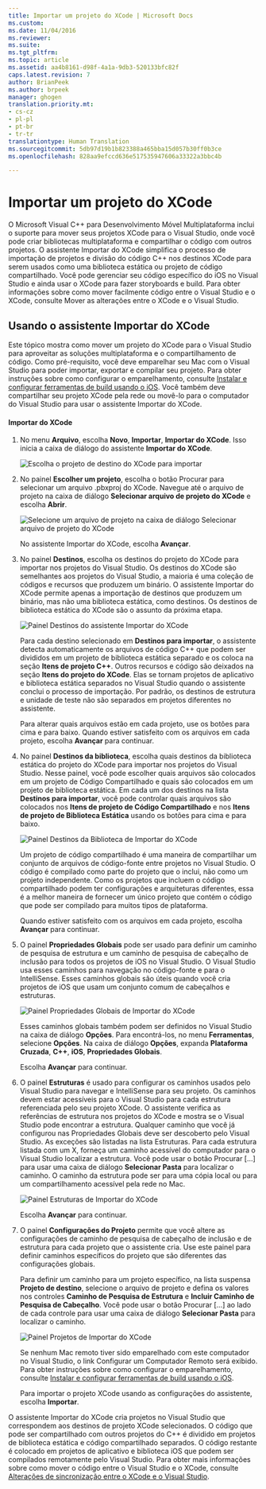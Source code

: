 ```yaml
---
title: Importar um projeto do XCode | Microsoft Docs
ms.custom: 
ms.date: 11/04/2016
ms.reviewer: 
ms.suite: 
ms.tgt_pltfrm: 
ms.topic: article
ms.assetid: aa4b8161-d98f-4a1a-9db3-520133bfc82f
caps.latest.revision: 7
author: BrianPeek
ms.author: brpeek
manager: ghogen
translation.priority.mt:
- cs-cz
- pl-pl
- pt-br
- tr-tr
translationtype: Human Translation
ms.sourcegitcommit: 5db97d19b1b823388a465bba15d057b30ff0b3ce
ms.openlocfilehash: 828aa9efccd636e517535947606a33322a3bbc4b

---
```

# <a name="import-an-xcode-project"></a>Importar um projeto do XCode
O Microsoft Visual C++ para Desenvolvimento Móvel Multiplataforma inclui o suporte para mover seus projetos XCode para o Visual Studio, onde você pode criar bibliotecas multiplataforma e compartilhar o código com outros projetos. O assistente Importar do XCode simplifica o processo de importação de projetos e divisão do código C++ nos destinos XCode para serem usados como uma biblioteca estática ou projeto de código compartilhado. Você pode gerenciar seu código específico do iOS no Visual Studio e ainda usar o XCode para fazer storyboards e build. Para obter informações sobre como mover facilmente código entre o Visual Studio e o XCode, consulte Mover as alterações entre o XCode e o Visual Studio.  
  
## <a name="using-the-import-from-xcode-wizard"></a>Usando o assistente Importar do XCode  
 Este tópico mostra como mover um projeto do XCode para o Visual Studio para aproveitar as soluções multiplataforma e o compartilhamento de código. Como pré-requisito, você deve emparelhar seu Mac com o Visual Studio para poder importar, exportar e compilar seu projeto. Para obter instruções sobre como configurar o emparelhamento, consulte [Instalar e configurar ferramentas de build usando o iOS](../cross-platform/install-and-configure-tools-to-build-using-ios.md). Você também deve compartilhar seu projeto XCode pela rede ou movê-lo para o computador do Visual Studio para usar o assistente Importar do XCode.  
  
#### <a name="import-from-xcode"></a>Importar do XCode  
  
1.  No menu **Arquivo**, escolha **Novo**, **Importar**, **Importar do XCode**. Isso inicia a caixa de diálogo do assistente **Importar do XCode**.  
  
     ![Escolha o projeto de destino do XCode para importar](../cross-platform/media/cppmdd_u2_importxcode_choose.PNG "CPPMDD_U2_ImportXCode_Choose")  
  
2.  No painel **Escolher um projeto**, escolha o botão Procurar para selecionar um arquivo .pbxproj do XCode. Navegue até o arquivo de projeto na caixa de diálogo **Selecionar arquivo de projeto do XCode** e escolha **Abrir**.  
  
     ![Selecione um arquivo de projeto na caixa de diálogo Selecionar arquivo de projeto do XCode](~/docs/cross-platform/media/cppmdd_u2_importxcode_browse.PNG "CPPMDD_U2_ImportXCode_Browse")  
  
     No assistente Importar do XCode, escolha **Avançar**.  
  
3.  No painel **Destinos**, escolha os destinos do projeto do XCode para importar nos projetos do Visual Studio. Os destinos do XCode são semelhantes aos projetos do Visual Studio, a maioria é uma coleção de códigos e recursos que produzem um binário. O assistente Importar do XCode permite apenas a importação de destinos que produzem um binário, mas não uma biblioteca estática, como destinos. Os destinos de biblioteca estática do XCode são o assunto da próxima etapa.  
  
     ![Painel Destinos do assistente Importar do XCode](../cross-platform/media/cppmdd_u2_importxcode_destination.jpg "CPPMDD_U2_ImportXCode_Destination")  
  
     Para cada destino selecionado em **Destinos para importar**, o assistente detecta automaticamente os arquivos de código C++ que podem ser divididos em um projeto de biblioteca estática separado e os coloca na seção **Itens de projeto C++**. Outros recursos e código são deixados na seção **Itens do projeto do XCode**. Elas se tornam projetos de aplicativo e biblioteca estática separados no Visual Studio quando o assistente conclui o processo de importação. Por padrão, os destinos de estrutura e unidade de teste não são separados em projetos diferentes no assistente.  
  
     Para alterar quais arquivos estão em cada projeto, use os botões para cima e para baixo. Quando estiver satisfeito com os arquivos em cada projeto, escolha **Avançar** para continuar.  
  
4.  No painel **Destinos da biblioteca**, escolha quais destinos da biblioteca estática do projeto do XCode para importar nos projetos do Visual Studio. Nesse painel, você pode escolher quais arquivos são colocados em um projeto de Código Compartilhado e quais são colocados em um projeto de biblioteca estática. Em cada um dos destinos na lista **Destinos para importar**, você pode controlar quais arquivos são colocados nos **Itens de projeto de Código Compartilhado** e nos **Itens de projeto de Biblioteca Estática** usando os botões para cima e para baixo.  
  
     ![Painel Destinos da Biblioteca de Importar do XCode](../cross-platform/media/cppmdd_u2_importxcode_library.jpg "CPPMDD_U2_ImportXCode_Library")  
  
     Um projeto de código compartilhado é uma maneira de compartilhar um conjunto de arquivos de código-fonte entre projetos no Visual Studio. O código é compilado como parte do projeto que o inclui, não como um projeto independente. Como os projetos que incluem o código compartilhado podem ter configurações e arquiteturas diferentes, essa é a melhor maneira de fornecer um único projeto que contém o código que pode ser compilado para muitos tipos de plataforma.  
  
     Quando estiver satisfeito com os arquivos em cada projeto, escolha **Avançar** para continuar.  
  
5.  O painel **Propriedades Globais** pode ser usado para definir um caminho de pesquisa de estrutura e um caminho de pesquisa de cabeçalho de inclusão para todos os projetos de iOS no Visual Studio. O Visual Studio usa esses caminhos para navegação no código-fonte e para o IntelliSense. Esses caminhos globais são úteis quando você cria projetos de iOS que usam um conjunto comum de cabeçalhos e estruturas.  
  
     ![Painel Propriedades Globais de Importar do XCode](../cross-platform/media/cppmdd_u2_importxcode_global.jpg "CPPMDD_U2_ImportXCode_Global")  
  
     Esses caminhos globais também podem ser definidos no Visual Studio na caixa de diálogo **Opções**. Para encontrá-los, no menu **Ferramentas**, selecione **Opções**. Na caixa de diálogo **Opções**, expanda **Plataforma Cruzada**, **C++**, **iOS**, **Propriedades Globais**.  
  
     Escolha **Avançar** para continuar.  
  
6.  O painel **Estruturas** é usado para configurar os caminhos usados pelo Visual Studio para navegar e IntelliSense para seu projeto. Os caminhos devem estar acessíveis para o Visual Studio para cada estrutura referenciada pelo seu projeto XCode. O assistente verifica as referências de estrutura nos projetos do XCode e mostra se o Visual Studio pode encontrar a estrutura. Qualquer caminho que você já configurou nas Propriedades Globais deve ser descoberto pelo Visual Studio. As exceções são listadas na lista Estruturas. Para cada estrutura listada com um X, forneça um caminho acessível do computador para o Visual Studio localizar a estrutura. Você pode usar o botão Procurar [...] para usar uma caixa de diálogo **Selecionar Pasta** para localizar o caminho. O caminho da estrutura pode ser para uma cópia local ou para um compartilhamento acessível pela rede no Mac.  
  
     ![Painel Estruturas de Importar do XCode](../cross-platform/media/cppmdd_u2_importxcode_frameworks.jpg "CPPMDD_U2_ImportXCode_Frameworks")  
  
     Escolha **Avançar** para continuar.  
  
7.  O painel **Configurações do Projeto** permite que você altere as configurações de caminho de pesquisa de cabeçalho de inclusão e de estrutura para cada projeto que o assistente cria. Use este painel para definir caminhos específicos do projeto que são diferentes das configurações globais.  
  
     Para definir um caminho para um projeto específico, na lista suspensa **Projeto de destino**, selecione o arquivo de projeto e defina os valores nos controles **Caminho de Pesquisa de Estrutura** e **Incluir Caminho de Pesquisa de Cabeçalho**. Você pode usar o botão Procurar [...] ao lado de cada controle para usar uma caixa de diálogo **Selecionar Pasta** para localizar o caminho.  
  
     ![Painel Projetos de Importar do XCode](../cross-platform/media/cppmdd_u2_importxcode_projects.jpg "CPPMDD_U2_ImportXCode_Projects")  
  
     Se nenhum Mac remoto tiver sido emparelhado com este computador no Visual Studio, o link Configurar um Computador Remoto será exibido. Para obter instruções sobre como configurar o emparelhamento, consulte [Instalar e configurar ferramentas de build usando o iOS](../cross-platform/install-and-configure-tools-to-build-using-ios.md).  
  
     Para importar o projeto XCode usando as configurações do assistente, escolha **Importar**.  
  
 O assistente Importar do XCode cria projetos no Visual Studio que correspondem aos destinos de projeto XCode selecionados. O código que pode ser compartilhado com outros projetos do C++ é dividido em projetos de biblioteca estática e código compartilhado separados. O código restante é colocado em projetos de aplicativo e biblioteca iOS que podem ser compilados remotamente pelo Visual Studio. Para obter mais informações sobre como mover o código entre o Visual Studio e o XCode, consulte [Alterações de sincronização entre o XCode e o Visual Studio](../cross-platform/sync-changes-between-xcode-and-visual-studio.md).


<!--HONumber=Feb17_HO4-->


